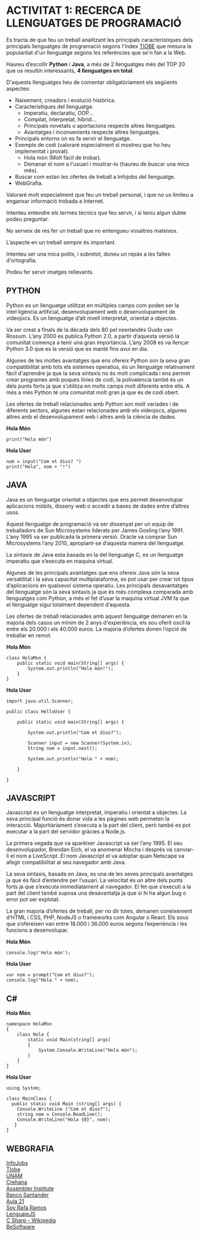 # ACTIVITAT 1: RECERCA DE LLENGUATGES DE PROGRAMACIÓ

Es tracta de que feu un treball analitzant les principals característiques dels principals llenguatges de programació segons l'índex [TIOBE](https://www.tiobe.com/tiobe-index/) que mesura la popularitat d'un llenguatge segons les referències que se'n fan a la Web.

Haureu d’escollir **Python** i **Java**, a més de 2 llenguatges més del TOP 20 que us resultin interessants, **4 llenguatges en total**.

D'aquests llenguatges heu de comentar obligatòriament els següents aspectes: 
- Naixement, creadors i evolució històrica. 
- Característiques del llenguatge. 
  - Imperatiu, declaratiu, OOP... 
  - Compilat, interpretat, híbrid... 
  - Principals novetats o aportacions respecte altres llenguatges. 
  - Avantatges i inconvenients respecte altres llenguatges. 
- Principals entorns on es fa servir el llenguatge. 
- Exemple de codi (valoraré especialment si mostreu que ho heu implementat i provat). 
  - Hola mòn (Molt fàcil de trobar). 
  - Demanar el nom a l'usuari i mostrar-lo (haureu de buscar una mica més). 
- Buscar com estan les ofertes de treball a Infojobs del llenguatge.
- WebGrafia.

Valoraré molt especialment que feu un treball personal, i que no us limiteu a enganxar informació trobada a Internet. 

Intenteu entendre els termes tècnics que feu servir, i si teniu algun dubte podeu preguntar. 

No serveix de res fer un treball que no entengueu vosaltres mateixos. 

L’aspecte en un treball sempre és important. 

Intenteu ser una mica polits, i sobretot, doneu un repàs a les faltes d'ortografia.

Podeu fer servir imatges rellevants.

## PYTHON  

Python es un llenguatge utilitzat en múltiples camps com poden ser la intel·ligència artificial, desenvolupament web o desenvolupament de videojocs. Es un llenguatge d’alt nivell interpretat, orientat a objectes.

Va ser creat a finals de la dècada dels 80 pel neerlandés Guido van Rossum. L’any 2000 es publica Python 2.0, a partir d’aquesta versió la comunitat comença a tenir una gran importància. L’any 2008 es va llençar Python 3.0 que es la versió que es manté fins avui en dia.

Algunes de les moltes avantatges que ens ofereix Python son la seva gran compatibilitat amb tots els sistemes operatius, és un llenguatge relativament fàcil d'aprendre ja que la seva sintaxis no és molt complicada i ens permet crear programes amb poques línies de codi, la polivalencia també és un dels punts forts ja que s’utilitza en molts camps molt diferents entre ells. A més a més Python té una comunitat molt gran ja que és de codi obert.

Les ofertes de treball relacionades amb Python son molt variades i de diferents sectors, algunes estan relacionades amb els videojocs, algunes altres amb el desenvolupament web i altres amb la ciència de dades.

**Hola Món**  
``` 
print("Hola món") 
```  

**Hola User**  
```
nom = input("Com et dius? ")
print("Hola", nom + "!")
```

## JAVA  

Java es un llenguatge orientat a objectes que ens permet desenvolupar aplicacions mòbils, disseny web o accedir a bases de dades entre d’altres usos.

Aquest llenguatge de programació va ser dissenyat per un equip de treballadors de Sun Microsystems liderats per James Gosling l’any 1991. L’any 1995 va ser publicada la primera versió. Oracle va comprar Sun Microsystems l’any 2010, apropiant-se d’aquesta manera del llenguatge.

La sintaxis de Java esta basada en la del llenguatge C, es un llenguatge imperatiu que s’executa en maquina virtual.

Algunes de les principals avantatges que ens ofereix Java són la seva versatilitat i la seva capacitat multiplataforma, es pot usar per crear tot tipus d’aplicacions en qualsevol sistema operatiu. Les principals desavantatges del llenguatge són la seva sintaxis ja que és més complexa comparada amb llenguatges com Python, a més el fet d’usar la maquina virtual JVM fa que el llenguatge sigui totalment dependent d’aquesta.

Les ofertes de treball relacionades amb aquest llenguatge demanen en la majoria dels casos un mínim de 2 anys d'experiència, els sou oferit oscil·la entre els 20.000 i els 40.000 euros. La majoria d’ofertes donen l’opció de treballar en remot.

**Hola Món**  
```
class HolaMon {
    public static void main(String[] args) {
        System.out.println("Hola món!"); 
    }
}
```

**Hola User**    
```
import java.util.Scanner;

public class HelloUser {

	public static void main(String[] args) {

		System.out.println("Com et dius?");

		Scanner input = new Scanner(System.in);
		String nom = input.next();

		System.out.println("Hola " + nom);

	}

}
```
## JAVASCRIPT  

Javascript es un llenguatge interpretat, imperatiu i orientat a objectes. La seva principal funció és donar vida a les pàgines web permeten la interacció. Majoritàriament s’executa a la part del client, però també es pot executar a la part del servidor gràcies a Node.js.

La primera vegada que va aparèixer Javascript va ser l’any 1995. El seu desenvolupador, Brendan Eich, el va anomenar Mocha i després va canviar-li el nom a LiveScript. El nom Javascript el va adoptar quan Netscape va afegir compatibilitat al seu navegador amb Java.
 
La seva sintaxis, basada en Java, es una de les seves principals avantatges ja que és fàcil d’entendre per l’usuari. La velocitat és un altre dels punts forts ja que s’executa immediatament al navegador. El fet que s’executi a la part del client també suposa una desavantatja ja que si hi ha algun bug o error pot ser explotat.

La gran majoria d’ofertes de treball, per no dir totes, demanen coneixement d’HTML i CSS, PHP, NodeJS o frameworks com Angular o React. Els sous que s’ofereixen van entre 18.000 i 36.000 euros segons l’experiència i les funcions a desenvolupar.


**Hola Món**  
```
console.log('Hola món');
```
**Hola User**  
```
var nom = prompt("Com et dius?");
console.log("Hola " + nom);
```

## C#

**Hola Món**  
```
namespace HolaMon
{
    class Hola {         
        static void Main(string[] args)
        {
            System.Console.WriteLine("Hola món");
        }
    }
}
```
**Hola User**  
```
using System;

class MainClass {
  public static void Main (string[] args) {
    Console.WriteLine ("Com et dius?");
    string nom = Console.ReadLine();
    Console.WriteLine("Hola {0}", nom); 
   }
}
```

## WEBGRAFIA
[InfoJobs](https://www.infojobs.net/)  
[Tiobe](https://www.tiobe.com/tiobe-index/)  
[UNAM](https://docencia.tic.unam.mx/presenciales/Lenguaje-de-programacion-java.html)  
[Crehana](https://www.crehana.com/blog/desarrollo-web/que-es-java/)  
[Assembler Institute](https://assemblerinstitute.com/blog/tipos-lenguaje-programacion/)  
[Banco Santander](https://www.becas-santander.com/es/blog/python-que-es.html)  
[Aula 21](https://www.cursosaula21.com/que-es-python/)  
[Soy Rafa Ramos](https://soyrafaramos.com/que-es-javascript-para-que-sirve/)  
[LenguajeJS](https://lenguajejs.com/javascript/)  
[C Sharp - Wikipedia](https://es.wikipedia.org/wiki/C_Sharp)  
[BeSoftware](https://bsw.es/que-es-c/)  
